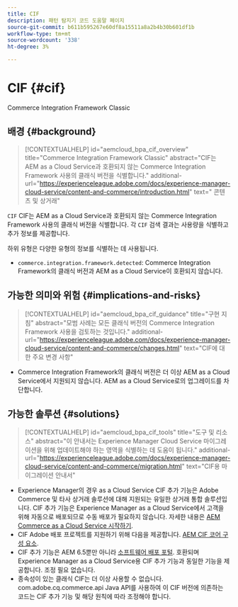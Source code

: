 ```yaml
---
title: CIF
description: 패턴 탐지기 코드 도움말 페이지
source-git-commit: b611b595267e60df8a15511a8a2b4b30b601df1b
workflow-type: tm+mt
source-wordcount: '338'
ht-degree: 3%

---
```


# CIF {#cif}

Commerce Integration Framework Classic

## 배경 {#background}

>[!CONTEXTUALHELP]
>id="aemcloud_bpa_cif_overview"
>title="Commerce Integration Framework Classic"
>abstract="CIF는 AEM as a Cloud Service과 호환되지 않는 Commerce Integration Framework 사용의 클래식 버전을 식별합니다."
>additional-url="https://experienceleague.adobe.com/docs/experience-manager-cloud-service/content-and-commerce/introduction.html" text=" 콘텐츠 및 상거래"

`CIF` CIF는 AEM as a Cloud Service과 호환되지 않는 Commerce Integration Framework 사용의 클래식 버전을 식별합니다. 각 `CIF` 검색 결과는 사용량을 식별하고 추가 정보를 제공합니다.

하위 유형은 다양한 유형의 정보를 식별하는 데 사용됩니다.

* `commerce.integration.framework.detected`: Commerce Integration Framework의 클래식 버전과 AEM as a Cloud Service이 호환되지 않습니다.


## 가능한 의미와 위험 {#implications-and-risks}

>[!CONTEXTUALHELP]
>id="aemcloud_bpa_cif_guidance"
>title="구현 지침"
>abstract="모범 사례는 모든 클래식 버전의 Commerce Integration Framework 사용을 검토하는 것입니다."
>additional-url="https://experienceleague.adobe.com/docs/experience-manager-cloud-service/content-and-commerce/changes.html" text="CIF에 대한 주요 변경 사항"

* Commerce Integration Framework의 클래식 버전은 더 이상 AEM as a Cloud Service에서 지원되지 않습니다. AEM as a Cloud Service로의 업그레이드를 차단합니다.

## 가능한 솔루션 {#solutions}

>[!CONTEXTUALHELP]
>id="aemcloud_bpa_cif_tools"
>title="도구 및 리소스"
>abstract="이 안내서는 Experience Manager Cloud Service 마이그레이션을 위해 업데이트해야 하는 영역을 식별하는 데 도움이 됩니다."
>additional-url="https://experienceleague.adobe.com/docs/experience-manager-cloud-service/content-and-commerce/migration.html" text="CIF용 마이그레이션 안내서"

* Experience Manager의 경우 as a Cloud Service CIF 추가 기능은 Adobe Commerce 및 타사 상거래 솔루션에 대해 지원되는 유일한 상거래 통합 솔루션입니다. CIF 추가 기능은 Experience Manager as a Cloud Service에서 고객을 위해 자동으로 배포되므로 수동 배포가 필요하지 않습니다. 자세한 내용은 [AEM Commerce as a Cloud Service 시작하기](https://experienceleague.adobe.com/docs/experience-manager-cloud-service/content-and-commerce/storefront/getting-started.html).
* CIF Adobe 배포 프로젝트를 지원하기 위해 다음을 제공합니다. [AEM CIF 코어 구성 요소](https://github.com/adobe/aem-core-cif-components).
* CIF 추가 기능은 AEM 6.5뿐만 아니라 [소프트웨어 배포 포털](https://experience.adobe.com/#/downloads/content/software-distribution/en/aem.html). 호환되며 Experience Manager as a Cloud Service용 CIF 추가 기능과 동일한 기능을 제공합니다. 조정 필요 없습니다.
* 종속성이 있는 클래식 CIF는 더 이상 사용할 수 없습니다. com.adobe.cq.commerce.api Java API를 사용하여 이 CIF 버전에 의존하는 코드는 CIF 추가 기능 및 해당 원칙에 따라 조정해야 합니다.
